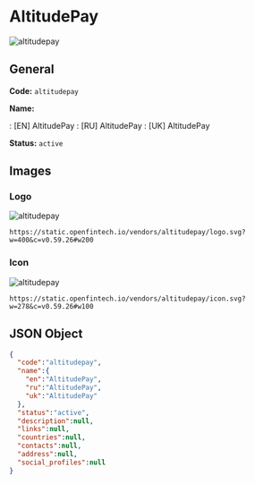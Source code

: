 
# AltitudePay 
![altitudepay](https://static.openfintech.io/vendors/altitudepay/logo.svg?w=400&c=v0.59.26#w200)  

## General 
 
**Code:** `altitudepay` 
 
**Name:** 
 
:	[EN] AltitudePay 
:	[RU] AltitudePay 
:	[UK] AltitudePay 
 
**Status:** `active` 
 

## Images 

### Logo 
 
![altitudepay](https://static.openfintech.io/vendors/altitudepay/logo.svg?w=400&c=v0.59.26#w200)  

```
https://static.openfintech.io/vendors/altitudepay/logo.svg?w=400&c=v0.59.26#w200
```  

### Icon 
 
![altitudepay](https://static.openfintech.io/vendors/altitudepay/icon.svg?w=278&c=v0.59.26#w100)  

```
https://static.openfintech.io/vendors/altitudepay/icon.svg?w=278&c=v0.59.26#w100
```  

## JSON Object 

```json
{
  "code":"altitudepay",
  "name":{
    "en":"AltitudePay",
    "ru":"AltitudePay",
    "uk":"AltitudePay"
  },
  "status":"active",
  "description":null,
  "links":null,
  "countries":null,
  "contacts":null,
  "address":null,
  "social_profiles":null
}
```  

